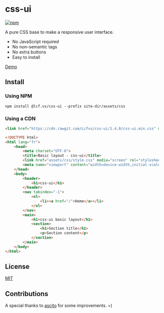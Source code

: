 # css-ui
[![npm](https://img.shields.io/npm/v/@lcf.vs/css-ui.svg?style=plastic)]()

A pure CSS base to make a responsive user interface.

* No JavaScript required
* No non-semantic tags
* No extra buttons
* Easy to install

[Demo](https://lcfvs.github.io/css-ui/)

## Install

### Using NPM
`npm install @lcf.vs/css-ui --prefix site-dir/assets/css`

### Using a CDN
```html
<link href="https://cdn.rawgit.com/Lcfvs/css-ui/1.4.0/css-ui.min.css" media="screen" rel="stylesheet" /> 
```

```html
<!DOCTYPE html>
<html lang="fr">
    <head>
        <meta charset="UTF-8">
        <title>Basic layout - css-ui</title>
        <link href="assets/css/style.css" media="screen" rel="stylesheet" />
        <meta name="viewport" content="width=device-width,initial-scale=1,shrink-to-fit=no" />
    </head>
    <body>
        <header>
            <h1>css-ui</h1>
        </header>
        <nav tabindex="-1">
            <ol>
                <li><a href="/">Home</a></li>
            </ol>
        </nav>
        <main>
            <h1>css-ui basic layout</h1>
            <section>
                <h1>Section title</h1>
                <p>Section content</p>
            </section>
        </main>
    </body>
</html>
```

## License

[MIT](https://github.com/Lcfvs/css-ui/blob/master/licence.md)

## Contributions

A special thanks to [ascito](https://github.com/ascito) for some improvements. =)